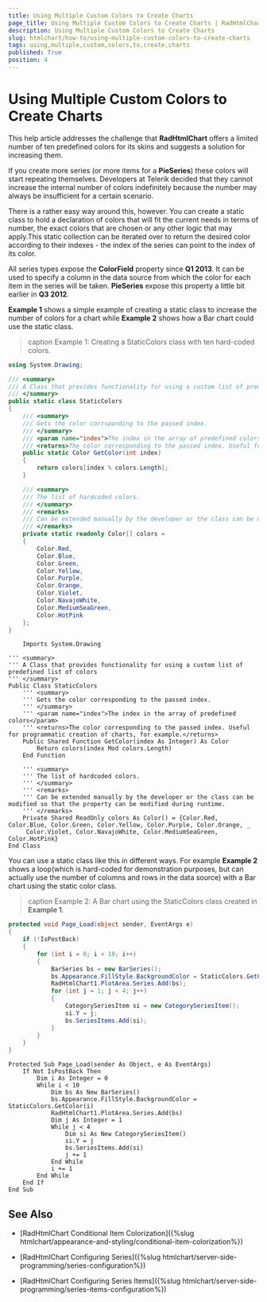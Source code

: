 ```yaml
---
title: Using Multiple Custom Colors to Create Charts
page_title: Using Multiple Custom Colors to Create Charts | RadHtmlChart for ASP.NET AJAX Documentation
description: Using Multiple Custom Colors to Create Charts
slug: htmlchart/how-to/using-multiple-custom-colors-to-create-charts
tags: using,multiple,custom,colors,to,create,charts
published: True
position: 4
---
```


# Using Multiple Custom Colors to Create Charts

This help article addresses the challenge that **RadHtmlChart** offers a limited number of ten predefined colors for its skins and suggests a solution for increasing them.

If you create more series (or more items for a **PieSeries**) these colors will start repeating themselves. Developers at Telerik decided that they cannot increase the internal number of colors indefinitely because the number may always be insufficient for a certain scenario.

There is a rather easy way around this, however. You can create a static class to hold a declaration of colors that will fit the current needs in terms of number, the exact colors that are chosen or any other logic that may apply.This static collection can be iterated over to return the desired color according to their indexes - the index of the series can point to the index of its color.

All series types expose the **ColorField** property since **Q1 2013**. It can be used to specify a column in the data source from which the color for each item in the series will be taken. **PieSeries** expose this property a little bit earlier in **Q3 2012**.

**Example 1** shows a simple example of creating a static class to increase the number of colors for a chart while **Example 2** shows how a Bar chart could use the static class.

>caption Example 1: Creating a StaticColors class with ten hard-coded colors.

````C#
using System.Drawing;

/// <summary>
/// A Class that provides functionality for using a custom list of predefined list of colors
/// </summary>
public static class StaticColors
{
	/// <summary>
	/// Gets the color corrsponding to the passed index.
	/// </summary>
	/// <param name="index">The index in the array of predefined colors</param>
	/// <returns>The color corresponding to the passed index. Useful for programmatic creation of charts, for example.</returns>
	public static Color GetColor(int index)
	{
		return colors[index % colors.Length];
	}

	/// <summary>
	/// The list of hardcoded colors.
	/// </summary>
	/// <remarks>
	/// Can be extended manually by the developer or the class can be modified so that the property can be modified during runtime.
	/// </remarks>
	private static readonly Color[] colors = 
	{
		Color.Red,
		Color.Blue,
		Color.Green,
		Color.Yellow,
		Color.Purple,
		Color.Orange,
		Color.Violet,
		Color.NavajoWhite,
		Color.MediumSeaGreen,
		Color.HotPink
	};
}
````
````VB.
	Imports System.Drawing

''' <summary>
''' A Class that provides functionality for using a custom list of predefined list of colors
''' </summary>
Public Class StaticColors
	''' <summary>
	''' Gets the color corresponding to the passed index.
	''' </summary>
	''' <param name="index">The index in the array of predefined colors</param>
	''' <returns>The color corresponding to the passed index. Useful for programmatic creation of charts, for example.</returns>
	Public Shared Function GetColor(index As Integer) As Color
		Return colors(index Mod colors.Length)
	End Function

	''' <summary>
	''' The list of hardcoded colors.
	''' </summary>
	''' <remarks>
	''' Can be extended manually by the developer or the class can be modified so that the property can be modified during runtime.
	''' </remarks>
	Private Shared ReadOnly colors As Color() = {Color.Red, Color.Blue, Color.Green, Color.Yellow, Color.Purple, Color.Orange, _
	 Color.Violet, Color.NavajoWhite, Color.MediumSeaGreen, Color.HotPink}
End Class
````


You can use a static class like this in different ways. For example **Example 2** shows a loop(which is hard-coded for demonstration purposes, but can actually use the number of columns and rows in the data source) with a Bar chart using the static color class.

>caption Example 2: A Bar chart using the StaticColors class created in **Example 1**.

````C#
protected void Page_Load(object sender, EventArgs e)
{
	if (!IsPostBack)
	{
		for (int i = 0; i < 10; i++)
		{
			BarSeries bs = new BarSeries();
			bs.Appearance.FillStyle.BackgroundColor = StaticColors.GetColor(i);
			RadHtmlChart1.PlotArea.Series.Add(bs);
			for (int j = 1; j < 4; j++)
			{
				CategorySeriesItem si = new CategorySeriesItem();
				si.Y = j;
				bs.SeriesItems.Add(si);
			}
		}
	}
}
````
````VB
Protected Sub Page_Load(sender As Object, e As EventArgs)
	If Not IsPostBack Then
		Dim i As Integer = 0
		While i < 10
			Dim bs As New BarSeries()
			bs.Appearance.FillStyle.BackgroundColor = StaticColors.GetColor(i)
			RadHtmlChart1.PlotArea.Series.Add(bs)
			Dim j As Integer = 1
			While j < 4
				Dim si As New CategorySeriesItem()
				si.Y = j
				bs.SeriesItems.Add(si)
				j += 1
			End While
			i += 1
		End While
	End If
End Sub
````


## See Also

 * [RadHtmlChart Conditional Item Colorization]({%slug htmlchart/appearance-and-styling/conditional-item-colorization%})

 * [RadHtmlChart Configuring Series]({%slug htmlchart/server-side-programming/series-configuration%})

 * [RadHtmlChart Configuring Series Items]({%slug htmlchart/server-side-programming/series-items-configuration%})

